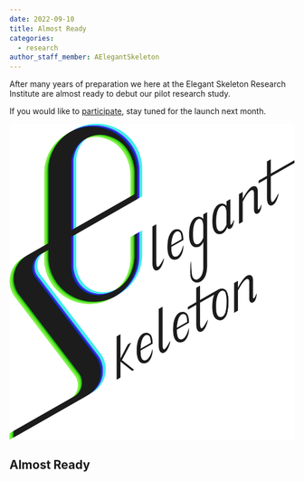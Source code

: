 ```yaml
---
date: 2022-09-10
title: Almost Ready
categories:
  - research
author_staff_member: AElegantSkeleton
---
```


After many years of preparation we here at the Elegant Skeleton Research Institute are almost ready to debut our pilot research study.

If you would like to [participate](/participate/), stay tuned for the launch next month.

![Logo](/images/Full_Wordmark.svg)

## Almost Ready